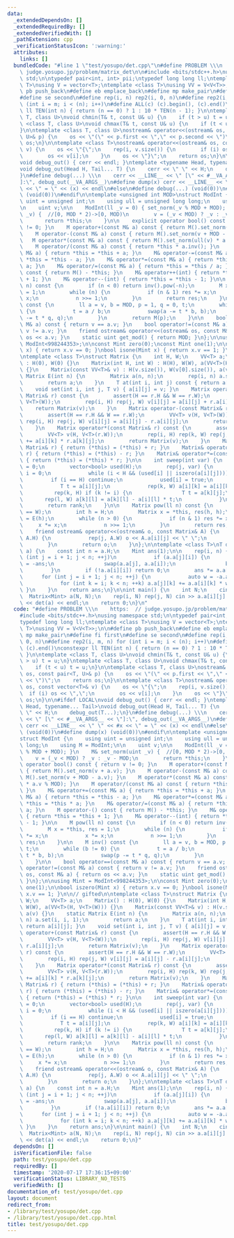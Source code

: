 ```yaml
---
data:
  _extendedDependsOn: []
  _extendedRequiredBy: []
  _extendedVerifiedWith: []
  _pathExtension: cpp
  _verificationStatusIcon: ':warning:'
  attributes:
    links: []
  bundledCode: "#line 1 \"test/yosupo/det.cpp\"\n#define PROBLEM \\\n    https:  //\
    \ judge.yosupo.jp/problem/matrix_det\n\n#include <bits/stdc++.h>\nusing namespace\
    \ std;\n\ntypedef pair<int, int> pii;\ntypedef long long ll;\ntemplate <class\
    \ T>\nusing V = vector<T>;\ntemplate <class T>\nusing VV = V<V<T>>;\n\n#define\
    \ pb push_back\n#define eb emplace_back\n#define mp make_pair\n#define fi first\n\
    #define se second\n#define rep(i, n) rep2(i, 0, n)\n#define rep2(i, m, n) for\
    \ (int i = m; i < (n); i++)\n#define ALL(c) (c).begin(), (c).end()\nconstexpr\
    \ ll TEN(int n) { return (n == 0) ? 1 : 10 * TEN(n - 1); }\n\ntemplate <class\
    \ T, class U>\nvoid chmin(T& t, const U& u) {\n    if (t > u) t = u;\n}\ntemplate\
    \ <class T, class U>\nvoid chmax(T& t, const U& u) {\n    if (t < u) t = u;\n\
    }\n\ntemplate <class T, class U>\nostream& operator<<(ostream& os, const pair<T,\
    \ U>& p) {\n    os << \"(\" << p.first << \",\" << p.second << \")\";\n    return\
    \ os;\n}\n\ntemplate <class T>\nostream& operator<<(ostream& os, const vector<T>&\
    \ v) {\n    os << \"{\";\n    rep(i, v.size()) {\n        if (i) os << \",\";\n\
    \        os << v[i];\n    }\n    os << \"}\";\n    return os;\n}\n\n#ifdef LOCAL\n\
    void debug_out() { cerr << endl; }\ntemplate <typename Head, typename... Tail>\n\
    void debug_out(Head H, Tail... T) {\n    cerr << \" \" << H;\n    debug_out(T...);\n\
    }\n#define debug(...) \\\n    cerr << __LINE__ << \" [\" << #__VA_ARGS__ << \"\
    ]:\", debug_out(__VA_ARGS__)\n#define dump(x) cerr << __LINE__ << \" \" << #x\
    \ << \" = \" << (x) << endl\n#else\n#define debug(...) (void(0))\n#define dump(x)\
    \ (void(0))\n#endif\n\ntemplate <unsigned int MOD>\nstruct ModInt {\n    using\
    \ uint = unsigned int;\n    using ull = unsigned long long;\n    using M = ModInt;\n\
    \n    uint v;\n\n    ModInt(ll _v = 0) { set_norm(_v % MOD + MOD); }\n    M& set_norm(uint\
    \ _v) {  //[0, MOD * 2)->[0, MOD)\n        v = (_v < MOD) ? _v : _v - MOD;\n \
    \       return *this;\n    }\n\n    explicit operator bool() const { return v\
    \ != 0; }\n    M operator+(const M& a) const { return M().set_norm(v + a.v); }\n\
    \    M operator-(const M& a) const { return M().set_norm(v + MOD - a.v); }\n \
    \   M operator*(const M& a) const { return M().set_norm(ull(v) * a.v % MOD); }\n\
    \    M operator/(const M& a) const { return *this * a.inv(); }\n    M& operator+=(const\
    \ M& a) { return *this = *this + a; }\n    M& operator-=(const M& a) { return\
    \ *this = *this - a; }\n    M& operator*=(const M& a) { return *this = *this *\
    \ a; }\n    M& operator/=(const M& a) { return *this = *this / a; }\n    M operator-()\
    \ const { return M() - *this; }\n    M& operator++(int) { return *this = *this\
    \ + 1; }\n    M& operator--(int) { return *this = *this - 1; }\n\n    M pow(ll\
    \ n) const {\n        if (n < 0) return inv().pow(-n);\n        M x = *this, res\
    \ = 1;\n        while (n) {\n            if (n & 1) res *= x;\n            x *=\
    \ x;\n            n >>= 1;\n        }\n        return res;\n    }\n\n    M inv()\
    \ const {\n        ll a = v, b = MOD, p = 1, q = 0, t;\n        while (b != 0)\
    \ {\n            t = a / b;\n            swap(a -= t * b, b);\n            swap(p\
    \ -= t * q, q);\n        }\n        return M(p);\n    }\n\n    bool operator==(const\
    \ M& a) const { return v == a.v; }\n    bool operator!=(const M& a) const { return\
    \ v != a.v; }\n    friend ostream& operator<<(ostream& os, const M& a) { return\
    \ os << a.v; }\n    static uint get_mod() { return MOD; }\n};\n\nusing Mint =\
    \ ModInt<998244353>;\n\nconst Mint zero(0);\nconst Mint one(1);\n\nbool iszero(Mint\
    \ x) { return x.v == 0; }\nbool isone(Mint x) { return x.v == 1; }\n\n// gifted\n\
    \ntemplate <class T>\nstruct Matrix {\n    int H, W;\n    VV<T> a;\n    Matrix()\
    \ : H(0), W(0) {}\n    Matrix(int H, int W) : H(H), W(W), a(VV<T>(H, V<T>(W)))\
    \ {}\n    Matrix(const VV<T>& v) : H(v.size()), W(v[0].size()), a(v) {}\n    static\
    \ Matrix E(int n) {\n        Matrix a(n, n);\n        rep(i, n) a.set(i, i, 1);\n\
    \        return a;\n    }\n    T at(int i, int j) const { return a[i][j]; }\n\
    \    void set(int i, int j, T v) { a[i][j] = v; }\n    Matrix operator+(const\
    \ Matrix& r) const {\n        assert(H == r.H && W == r.W);\n        VV<T> v(H,\
    \ V<T>(W));\n        rep(i, H) rep(j, W) v[i][j] = a[i][j] + r.a[i][j];\n    \
    \    return Matrix(v);\n    }\n    Matrix operator-(const Matrix& r) const {\n\
    \        assert(H == r.H && W == r.W);\n        VV<T> v(H, V<T>(W));\n       \
    \ rep(i, H) rep(j, W) v[i][j] = a[i][j] - r.a[i][j];\n        return Matrix(v);\n\
    \    }\n    Matrix operator*(const Matrix& r) const {\n        assert(W == r.H);\n\
    \        VV<T> v(H, V<T>(r.W));\n        rep(i, H) rep(k, W) rep(j, r.W) v[i][j]\
    \ += a[i][k] * r.a[k][j];\n        return Matrix(v);\n    }\n    Matrix& operator+=(const\
    \ Matrix& r) { return (*this) = (*this) + r; }\n    Matrix& operator-=(const Matrix&\
    \ r) { return (*this) = (*this) - r; }\n    Matrix& operator*=(const Matrix& r)\
    \ { return (*this) = (*this) * r; }\n\n    int sweep(int var) {\n        int rank\
    \ = 0;\n        vector<bool> used(H);\n        rep(j, var) {\n            int\
    \ i = 0;\n            while (i < H && (used[i] || iszero(a[i][j]))) i++;\n   \
    \         if (i == H) continue;\n            used[i] = true;\n            rank++;\n\
    \            T t = a[i][j];\n            rep(k, W) a[i][k] = a[i][k] / t;\n  \
    \          rep(k, H) if (k != i) {\n                T t = a[k][j];\n         \
    \       rep(l, W) a[k][l] = a[k][l] - a[i][l] * t;\n            }\n        }\n\
    \        return rank;\n    }\n\n    Matrix pow(ll n) const {\n        assert(H\
    \ == W);\n        int h = H;\n        Matrix x = *this, res(h, h);\n        res\
    \ = E(h);\n        while (n > 0) {\n            if (n & 1) res *= x;\n       \
    \     x *= x;\n            n >>= 1;\n        }\n        return res;\n    }\n\n\
    \    friend ostream& operator<<(ostream& o, const Matrix& A) {\n        rep(i,\
    \ A.H) {\n            rep(j, A.W) o << A.a[i][j] << \" \";\n            o << endl;\n\
    \        }\n        return o;\n    }\n};\n\ntemplate <class T>\nT det(Matrix<T>\
    \ a) {\n    const int n = a.H;\n    Mint ans(1);\n\n    rep(i, n) {\n        for\
    \ (int j = i + 1; j < n; ++j)\n            if (a.a[j][i]) {\n                ans\
    \ = -ans;\n                swap(a.a[j], a.a[i]);\n                break;\n   \
    \         }\n        if (!a.a[i][i]) return 0;\n        ans *= a.a[i][i];\n  \
    \      for (int j = i + 1; j < n; ++j) {\n            auto w = -a.a[j][i] / a.a[i][i];\n\
    \            for (int k = i; k < n; ++k) a.a[j][k] += a.a[i][k] * w;\n       \
    \ }\n    }\n    return ans;\n}\n\nint main() {\n    int N;\n    cin >> N;\n  \
    \  Matrix<Mint> a(N, N);\n    rep(i, N) rep(j, N) cin >> a.a[i][j].v;\n    cout\
    \ << det(a) << endl;\n    return 0;\n}\n"
  code: "#define PROBLEM \\\n    https:  // judge.yosupo.jp/problem/matrix_det\n\n\
    #include <bits/stdc++.h>\nusing namespace std;\n\ntypedef pair<int, int> pii;\n\
    typedef long long ll;\ntemplate <class T>\nusing V = vector<T>;\ntemplate <class\
    \ T>\nusing VV = V<V<T>>;\n\n#define pb push_back\n#define eb emplace_back\n#define\
    \ mp make_pair\n#define fi first\n#define se second\n#define rep(i, n) rep2(i,\
    \ 0, n)\n#define rep2(i, m, n) for (int i = m; i < (n); i++)\n#define ALL(c) (c).begin(),\
    \ (c).end()\nconstexpr ll TEN(int n) { return (n == 0) ? 1 : 10 * TEN(n - 1);\
    \ }\n\ntemplate <class T, class U>\nvoid chmin(T& t, const U& u) {\n    if (t\
    \ > u) t = u;\n}\ntemplate <class T, class U>\nvoid chmax(T& t, const U& u) {\n\
    \    if (t < u) t = u;\n}\n\ntemplate <class T, class U>\nostream& operator<<(ostream&\
    \ os, const pair<T, U>& p) {\n    os << \"(\" << p.first << \",\" << p.second\
    \ << \")\";\n    return os;\n}\n\ntemplate <class T>\nostream& operator<<(ostream&\
    \ os, const vector<T>& v) {\n    os << \"{\";\n    rep(i, v.size()) {\n      \
    \  if (i) os << \",\";\n        os << v[i];\n    }\n    os << \"}\";\n    return\
    \ os;\n}\n\n#ifdef LOCAL\nvoid debug_out() { cerr << endl; }\ntemplate <typename\
    \ Head, typename... Tail>\nvoid debug_out(Head H, Tail... T) {\n    cerr << \"\
    \ \" << H;\n    debug_out(T...);\n}\n#define debug(...) \\\n    cerr << __LINE__\
    \ << \" [\" << #__VA_ARGS__ << \"]:\", debug_out(__VA_ARGS__)\n#define dump(x)\
    \ cerr << __LINE__ << \" \" << #x << \" = \" << (x) << endl\n#else\n#define debug(...)\
    \ (void(0))\n#define dump(x) (void(0))\n#endif\n\ntemplate <unsigned int MOD>\n\
    struct ModInt {\n    using uint = unsigned int;\n    using ull = unsigned long\
    \ long;\n    using M = ModInt;\n\n    uint v;\n\n    ModInt(ll _v = 0) { set_norm(_v\
    \ % MOD + MOD); }\n    M& set_norm(uint _v) {  //[0, MOD * 2)->[0, MOD)\n    \
    \    v = (_v < MOD) ? _v : _v - MOD;\n        return *this;\n    }\n\n    explicit\
    \ operator bool() const { return v != 0; }\n    M operator+(const M& a) const\
    \ { return M().set_norm(v + a.v); }\n    M operator-(const M& a) const { return\
    \ M().set_norm(v + MOD - a.v); }\n    M operator*(const M& a) const { return M().set_norm(ull(v)\
    \ * a.v % MOD); }\n    M operator/(const M& a) const { return *this * a.inv();\
    \ }\n    M& operator+=(const M& a) { return *this = *this + a; }\n    M& operator-=(const\
    \ M& a) { return *this = *this - a; }\n    M& operator*=(const M& a) { return\
    \ *this = *this * a; }\n    M& operator/=(const M& a) { return *this = *this /\
    \ a; }\n    M operator-() const { return M() - *this; }\n    M& operator++(int)\
    \ { return *this = *this + 1; }\n    M& operator--(int) { return *this = *this\
    \ - 1; }\n\n    M pow(ll n) const {\n        if (n < 0) return inv().pow(-n);\n\
    \        M x = *this, res = 1;\n        while (n) {\n            if (n & 1) res\
    \ *= x;\n            x *= x;\n            n >>= 1;\n        }\n        return\
    \ res;\n    }\n\n    M inv() const {\n        ll a = v, b = MOD, p = 1, q = 0,\
    \ t;\n        while (b != 0) {\n            t = a / b;\n            swap(a -=\
    \ t * b, b);\n            swap(p -= t * q, q);\n        }\n        return M(p);\n\
    \    }\n\n    bool operator==(const M& a) const { return v == a.v; }\n    bool\
    \ operator!=(const M& a) const { return v != a.v; }\n    friend ostream& operator<<(ostream&\
    \ os, const M& a) { return os << a.v; }\n    static uint get_mod() { return MOD;\
    \ }\n};\n\nusing Mint = ModInt<998244353>;\n\nconst Mint zero(0);\nconst Mint\
    \ one(1);\n\nbool iszero(Mint x) { return x.v == 0; }\nbool isone(Mint x) { return\
    \ x.v == 1; }\n\n// gifted\n\ntemplate <class T>\nstruct Matrix {\n    int H,\
    \ W;\n    VV<T> a;\n    Matrix() : H(0), W(0) {}\n    Matrix(int H, int W) : H(H),\
    \ W(W), a(VV<T>(H, V<T>(W))) {}\n    Matrix(const VV<T>& v) : H(v.size()), W(v[0].size()),\
    \ a(v) {}\n    static Matrix E(int n) {\n        Matrix a(n, n);\n        rep(i,\
    \ n) a.set(i, i, 1);\n        return a;\n    }\n    T at(int i, int j) const {\
    \ return a[i][j]; }\n    void set(int i, int j, T v) { a[i][j] = v; }\n    Matrix\
    \ operator+(const Matrix& r) const {\n        assert(H == r.H && W == r.W);\n\
    \        VV<T> v(H, V<T>(W));\n        rep(i, H) rep(j, W) v[i][j] = a[i][j] +\
    \ r.a[i][j];\n        return Matrix(v);\n    }\n    Matrix operator-(const Matrix&\
    \ r) const {\n        assert(H == r.H && W == r.W);\n        VV<T> v(H, V<T>(W));\n\
    \        rep(i, H) rep(j, W) v[i][j] = a[i][j] - r.a[i][j];\n        return Matrix(v);\n\
    \    }\n    Matrix operator*(const Matrix& r) const {\n        assert(W == r.H);\n\
    \        VV<T> v(H, V<T>(r.W));\n        rep(i, H) rep(k, W) rep(j, r.W) v[i][j]\
    \ += a[i][k] * r.a[k][j];\n        return Matrix(v);\n    }\n    Matrix& operator+=(const\
    \ Matrix& r) { return (*this) = (*this) + r; }\n    Matrix& operator-=(const Matrix&\
    \ r) { return (*this) = (*this) - r; }\n    Matrix& operator*=(const Matrix& r)\
    \ { return (*this) = (*this) * r; }\n\n    int sweep(int var) {\n        int rank\
    \ = 0;\n        vector<bool> used(H);\n        rep(j, var) {\n            int\
    \ i = 0;\n            while (i < H && (used[i] || iszero(a[i][j]))) i++;\n   \
    \         if (i == H) continue;\n            used[i] = true;\n            rank++;\n\
    \            T t = a[i][j];\n            rep(k, W) a[i][k] = a[i][k] / t;\n  \
    \          rep(k, H) if (k != i) {\n                T t = a[k][j];\n         \
    \       rep(l, W) a[k][l] = a[k][l] - a[i][l] * t;\n            }\n        }\n\
    \        return rank;\n    }\n\n    Matrix pow(ll n) const {\n        assert(H\
    \ == W);\n        int h = H;\n        Matrix x = *this, res(h, h);\n        res\
    \ = E(h);\n        while (n > 0) {\n            if (n & 1) res *= x;\n       \
    \     x *= x;\n            n >>= 1;\n        }\n        return res;\n    }\n\n\
    \    friend ostream& operator<<(ostream& o, const Matrix& A) {\n        rep(i,\
    \ A.H) {\n            rep(j, A.W) o << A.a[i][j] << \" \";\n            o << endl;\n\
    \        }\n        return o;\n    }\n};\n\ntemplate <class T>\nT det(Matrix<T>\
    \ a) {\n    const int n = a.H;\n    Mint ans(1);\n\n    rep(i, n) {\n        for\
    \ (int j = i + 1; j < n; ++j)\n            if (a.a[j][i]) {\n                ans\
    \ = -ans;\n                swap(a.a[j], a.a[i]);\n                break;\n   \
    \         }\n        if (!a.a[i][i]) return 0;\n        ans *= a.a[i][i];\n  \
    \      for (int j = i + 1; j < n; ++j) {\n            auto w = -a.a[j][i] / a.a[i][i];\n\
    \            for (int k = i; k < n; ++k) a.a[j][k] += a.a[i][k] * w;\n       \
    \ }\n    }\n    return ans;\n}\n\nint main() {\n    int N;\n    cin >> N;\n  \
    \  Matrix<Mint> a(N, N);\n    rep(i, N) rep(j, N) cin >> a.a[i][j].v;\n    cout\
    \ << det(a) << endl;\n    return 0;\n}"
  dependsOn: []
  isVerificationFile: false
  path: test/yosupo/det.cpp
  requiredBy: []
  timestamp: '2020-07-17 17:36:15+09:00'
  verificationStatus: LIBRARY_NO_TESTS
  verifiedWith: []
documentation_of: test/yosupo/det.cpp
layout: document
redirect_from:
- /library/test/yosupo/det.cpp
- /library/test/yosupo/det.cpp.html
title: test/yosupo/det.cpp
---
```

